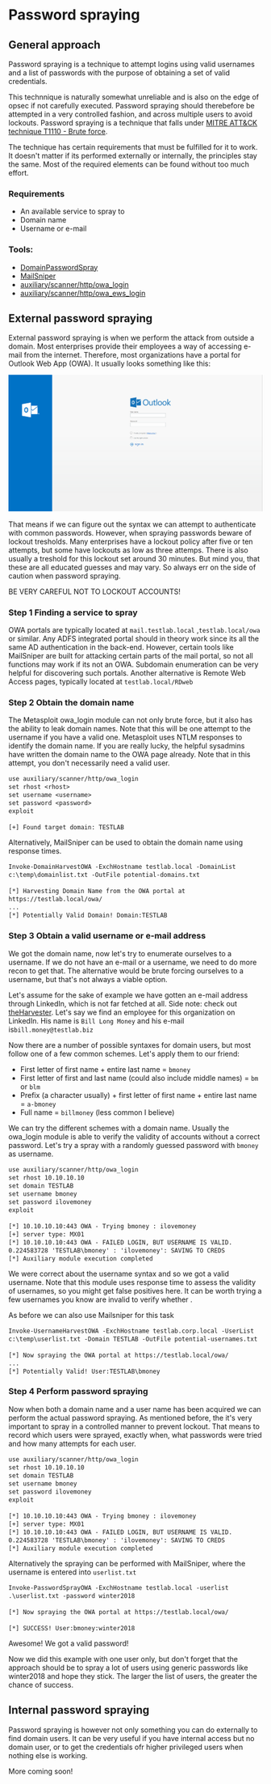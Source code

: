 # Password spraying

## General approach

Password spraying is a technique to attempt logins using valid usernames and a list of passwords with the purpose of obtaining a set of valid credentials.

This technnique is naturally somewhat unreliable and is also on the edge of opsec if not carefully executed. Password spraying should therebefore be attempted in a very controlled fashion, and across multiple users to avoid lockouts. Password spraying is a technique that falls under [MITRE ATT&CK technique T1110 - Brute force](https://attack.mitre.org/wiki/Technique/T1110).

The technique has certain requirements that must be fulfilled for it to work. It doesn't matter if its performed externally or internally, the principles stay the same. Most of the required elements can be found without too much effort.

### **Requirements**

* An available service to spray to
* Domain name
* Username or e-mail

### **Tools:**

* [DomainPasswordSpray](https://github.com/dafthack/DomainPasswordSpray)
* [MailSniper](https://github.com/dafthack/MailSniper)
* [auxiliary/scanner/http/owa\_login](https://www.rapid7.com/db/modules/auxiliary/scanner/http/owa_login)
* [auxiliary/scanner/http/owa\_ews\_login](https://www.rapid7.com/db/modules/auxiliary/scanner/http/owa_ews_login)

## External password spraying

External password spraying is when we perform the attack from outside a domain. Most enterprises provide their employees a way of accessing e-mail from the internet. Therefore, most organizations have a portal for Outlook Web App \(OWA\). It usually looks something like this:

![](../.gitbook/assets/image%20%2821%29.png)

That means if we can figure out the syntax we can attempt to authenticate with common passwords. However, when spraying passwords beware of lockout tresholds. Many enterprises have a lockout policy after five or ten attempts, but some have lockouts as low as three attemps. There is also usually a treshold for this lockout set around 30 minutes. But mind you, that these are all educated guesses and may vary. So always err on the side of caution when password spraying.

BE VERY CAREFUL NOT TO LOCKOUT ACCOUNTS!

### **Step 1 Finding a service to spray**

OWA portals are typically located at `mail.testlab.local` ,`testlab.local/owa` or similar. Any ADFS integrated portal should in theory work since its all the same AD authentication in the back-end. However, certain tools like MailSniper are built for attacking certain parts of the mail portal, so not all functions may work if its not an OWA. Subdomain enumeration can be very helpful for discovering such portals. Another alternative is Remote Web Access pages, typically located at `testlab.local/RDweb`

### **Step 2 Obtain the domain name**

The Metasploit owa\_login module can not only brute force, but it also has the ability to leak domain names. Note that this will be one attempt to the username if you have a valid one. Metasploit uses NTLM responses to identify the domain name. If you are really lucky, the helpful sysadmins have written the domain name to the OWA page already. Note that in this attempt, you don't necessarily need a valid user.

```text
use auxiliary/scanner/http/owa_login
set rhost <rhost>
set username <username>
set password <password>
exploit

[+] Found target domain: TESTLAB
```

Alternatively, MailSniper can be used to obtain the domain name using response times.

```text
Invoke-DomainHarvestOWA -ExchHostname testlab.local -DomainList c:\temp\domainlist.txt -OutFile potential-domains.txt

[*] Harvesting Domain Name from the OWA portal at https://testlab.local/owa/
...
[*] Potentially Valid Domain! Domain:TESTLAB
```

### **Step 3 Obtain a valid username or e-mail address**

We got the domain name, now let's try to enumerate ourselves to a username. If we do not have an e-mail or a username, we need to do more recon to get that. The alternative would be brute forcing ourselves to a username, but that's not always a viable option.

Let's assume for the sake of example we have gotten an e-mail address through LinkedIn, which is not far fetched at all. Side note: check out [theHarvester](https://github.com/laramies/theHarvester). Let's say we find an employee for this organization on LinkedIn. His name is `Bill Long Money` and his e-mail is`bill.money@testlab.biz`

Now there are a number of possible syntaxes for domain users, but most follow one of a few common schemes. Let's apply them to our friend:  
- First letter of first name + entire last name = `bmoney`  
- First letter of first and last name \(could also include middle names\) = `bm`  or  `blm`  
- Prefix \(a character usually\) + first letter of first name + entire last name =  `a-bmoney`  
- Full name = `billmoney` \(less common I believe\)

We can try the different schemes with a domain name. Usually the owa\_login module is able to verify the validity of accounts without a correct password.  Let's try a spray with a randomly guessed password with `bmoney` as username.

```text
use auxiliary/scanner/http/owa_login
set rhost 10.10.10.10
set domain TESTLAB
set username bmoney
set password ilovemoney
exploit

[*] 10.10.10.10:443 OWA - Trying bmoney : ilovemoney
[+] server type: MX01
[*] 10.10.10.10:443 OWA - FAILED LOGIN, BUT USERNAME IS VALID. 0.224583728 'TESTLAB\bmoney' : 'ilovemoney': SAVING TO CREDS
[*] Auxiliary module execution completed
```

We were correct about the username syntax and so we got a valid username. Note that this module uses response time to assess the validity of usernames, so you might get false positives here. It can be worth trying a few usernames you know are invalid to verify whether .

As before we can also use Mailsniper for this task

```text
Invoke-UsernameHarvestOWA -ExchHostname testlab.corp.local -UserList c:\temp\userlist.txt -Domain TESTLAB -OutFile potential-usernames.txt

[*] Now spraying the OWA portal at https://testlab.local/owa/
...
[*] Potentially Valid! User:TESTLAB\bmoney
```

### Step 4 Perform password spraying

Now when both a domain name and a user name has been acquired we can perform the actual password spraying. As mentioned before, the it's very important to spray in a controlled manner to prevent lockout. That means to record which users were sprayed, exactly when, what passwords were tried and how many attempts for each user.

```text
use auxiliary/scanner/http/owa_login
set rhost 10.10.10.10
set domain TESTLAB
set username bmoney
set password ilovemoney
exploit

[*] 10.10.10.10:443 OWA - Trying bmoney : ilovemoney
[+] server type: MX01
[*] 10.10.10.10:443 OWA - FAILED LOGIN, BUT USERNAME IS VALID. 0.224583728 'TESTLAB\bmoney' : 'ilovemoney': SAVING TO CREDS
[*] Auxiliary module execution completed
```

Alternatively the spraying can be performed with MailSniper, where the username is entered into `userlist.txt`

```text
Invoke-PasswordSprayOWA -ExchHostname testlab.local -userlist .\userlist.txt -password winter2018

[*] Now spraying the OWA portal at https://testlab.local/owa/

[*] SUCCESS! User:bmoney:winter2018
```

Awesome! We got a valid password!

Now we did this example with one user only, but don't forget that the approach should be to spray a lot of users using generic passwords like winter2018 and hope they stick. The larger the list of users, the greater the chance of success.

## Internal password spraying

Password spraying is however not only something you can do externally to find domain users. It can be very useful if you have internal access but no domain user, or to get the credentials ofr higher privileged users when nothing else is working.

More coming soon!

